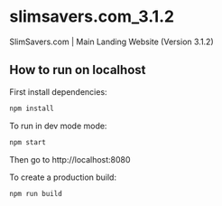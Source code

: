 # slimsavers.com_3.1.2
SlimSavers.com | Main Landing Website (Version 3.1.2)


## How to run on localhost

First install dependencies:

```sh
npm install
```

To run in dev mode mode:

```sh
npm start
```

Then go to http://localhost:8080

To create a production build:

```sh
npm run build
```
